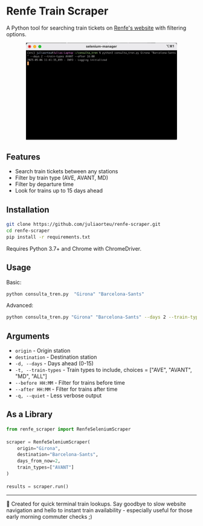 # Renfe Train Scraper

A Python tool for searching train tickets on [Renfe's website](https://www.renfe.com/es/es) with filtering options.

<p align="center">
  <img src="demo.gif" width="400" alt="Renfe Scraper Demo">
</p>


## Features

- Search train tickets between any stations
- Filter by train type (AVE, AVANT, MD)
- Filter by departure time
- Look for trains up to 15 days ahead

## Installation

```bash
git clone https://github.com/juliaorteu/renfe-scraper.git
cd renfe-scraper
pip install -r requirements.txt
```

Requires Python 3.7+ and Chrome with ChromeDriver.

## Usage

Basic:
```bash
python consulta_tren.py  "Girona" "Barcelona-Sants"
```

Advanced:
```bash
python consulta_tren.py "Girona" "Barcelona-Sants" --days 2 --train-types AVANT --after 16:00
```

## Arguments

- `origin` - Origin station
- `destination` - Destination station
- `-d, --days` - Days ahead (0-15)
- `-t, --train-types` - Train types to include, choices = ["AVE", "AVANT", "MD", "ALL"]
- `--before HH:MM` - Filter for trains before time
- `--after HH:MM` - Filter for trains after time
- `-q, --quiet` - Less verbose output

## As a Library

```python
from renfe_scraper import RenfeSeleniumScraper

scraper = RenfeSeleniumScraper(
    origin="Girona",
    destination="Barcelona-Sants",
    days_from_now=2,
    train_types=["AVANT"]
)

results = scraper.run()
```
---
🚀 Created for quick terminal train lookups. Say goodbye to slow website navigation and hello to instant train availability - especially useful for those early morning commuter checks ;)
